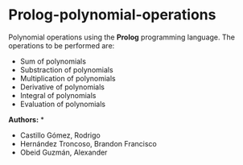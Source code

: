 # Prolog-polynomial-operations
Polynomial operations using the **Prolog** programming language.
The operations to be performed are: 
* Sum of polynomials
* Substraction of polynomials
* Multiplication of polynomials
* Derivative of polynomials
* Integral of polynomials
* Evaluation of polynomials

**Authors:**
* 
  * Castillo Gómez, Rodrigo
  * Hernández Troncoso, Brandon Francisco
  * Obeid Guzmán, Alexander
